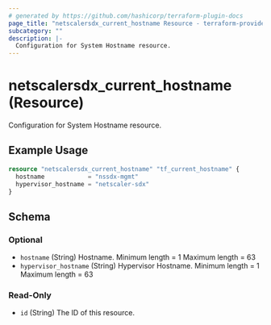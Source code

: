 ```yaml
---
# generated by https://github.com/hashicorp/terraform-plugin-docs
page_title: "netscalersdx_current_hostname Resource - terraform-provider-netscalersdx"
subcategory: ""
description: |-
  Configuration for System Hostname resource.
---
```


# netscalersdx_current_hostname (Resource)

Configuration for System Hostname resource.

## Example Usage

```terraform
resource "netscalersdx_current_hostname" "tf_current_hostname" {
  hostname            = "nssdx-mgmt"
  hypervisor_hostname = "netscaler-sdx"
}
```

<!-- schema generated by tfplugindocs -->
## Schema

### Optional

- `hostname` (String) Hostname. Minimum length =  1 Maximum length =  63
- `hypervisor_hostname` (String) Hypervisor Hostname. Minimum length =  1 Maximum length =  63

### Read-Only

- `id` (String) The ID of this resource.
